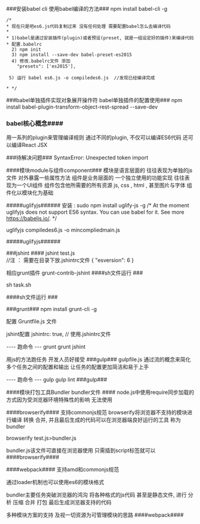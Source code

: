 ###安装babel cli  使用babel编译的方法###
    npm install babel-cli -g
    
    
    /*
    * 现在只是吧es6.js代码复制过来 没有任何处理 需要配置babel怎么去编译代码
    *
    * 1)babel是通过安装插件(plugin)或者预设(preset, 就是一组设定好的插件)来编译代码
    * 配置.babelrc
      2) npm init 
      3) npm install --save-dev babel-preset-es2015
      4) 修改.babelrc文件 添加
        "presets": ['es2015'],
        
     5) 运行 babel es6.js -o compiledes6.js  //发现已经编译完成
        
    * */
    
    
###babel单独插件实现对象展开操作符  babel单独插件的配置使用###
        npm install babel-plugin-transform-object-rest-spread --save-dev
        
### babel核心概念####        
用一系列的plugin来管理编译规则  通过不同的plugin,  不仅可以编译ES6代码 还可以编译React JSX 


###待解决问题###
SyntaxError: Unexpected token import  


####模块module与组件component###
模块是语言层面的 往往表现为单独的js文件 对外暴露一些属性方法
组件是业务层面的 一个独立使用的功能实现 往往表现为一个UI组件 组件包含他所需要的所有资源  js, css , html , 甚至图片与字体
组件化以模块化为基础

#####uglifyjs######
安装 : sudo npm install uglify-js -g
  /*
     At the moment uglifyjs does not support ES6 syntax. You can use babel for it. See more https://babeljs.io/.
  */
  
uglifyjs compiledes6.js -o mincompliedmain.js

#####uglifyjs######

###jshint ####
 jshint test.js  
 //注 ： 需要在目录下放.jshintrc文件 
{
  "esversion": 6
}

相应grunt插件
grunt-contrib-jshint
####sh文件运行 ###

sh task.sh

####sh文件运行 ###


###grunt###
npm install grunt-cli -g

配置 Gruntfile.js 文件

jshint配置
jshintrc: true, // 使用.jshintrc文件
 
 ---- 跑命令 --- 
 grunt 
 grunt jshint
 
 用js的方法跑任务  开发人员好接受 
###gulp###
gulpfile.js
通过流的概念来简化多个任务之间的配置和输出 让任务的配置更加简洁和易于上手   

 ---- 跑命令 --- 
gulp
gulp lint
###gulp###

####模块打包工具Bundler bundler文件  ####
node.js中使用require同步加载的方式因为受浏览器环境特殊性的影响 无法使用

####browserify####
支持commonjs规范
browserify将浏览器不支持的模块进行编译 转换 合并, 并且最后生成的代码可以在浏览器端良好运行的工具 称为bundler

browserify test.js>bundler.js  

bundler.js该文件可直接在浏览器使用 只需插到script标签就可以
####browserify####

####webpack####
支持amd和commonjs规范

通过loader机制也可以使用es6的模块格式

bundler主要任务突破浏览器的鸿沟
将各种格式的js代码 甚至是静态文件, 进行 分析 压缩 合并 打包 最后生成浏览器支持的代码


多种模块方案的支持 及视一切资源为可管理模块的思路
####webpack####